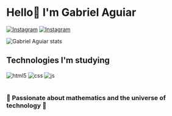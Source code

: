 # Hello🖖 I'm Gabriel Aguiar 



[![Instagram](https://img.shields.io/badge/Instagram-E4405F?style=for-the-badge&logo=instagram&logoColor=white)](https://www.instagram.com/_gabriel_a_ferretto_/)
[![Instagram](https://img.shields.io/badge/LinkedIn-0077B5?style=for-the-badge&logo=linkedin&logoColor=white)](https://www.linkedin.com/in/gabriel-aguiar-aba731232)




![Gabriel Aguiar stats](https://github-readme-stats.vercel.app/api?username=Gabriel&show_icons=true&theme=gruvbox)

## Technologies I'm studying

<div style="display: inline_block">
  <img align="center" alt="html5" src="https://img.shields.io/badge/Python-3776AB?style=for-the-badge&logo=python&logoColor=yellow" />
  <img align="center" alt="css" src="https://img.shields.io/badge/R-276DC3?style=for-the-badge&logo=r&logoColor=white" />
  <img align="center" alt="js" src="https://img.shields.io/badge/Linux-FCC624?style=for-the-badge&logo=linux&logoColor=black" />
</div><br/>

### 🧮 Passionate about mathematics and the universe of technology 🤖
